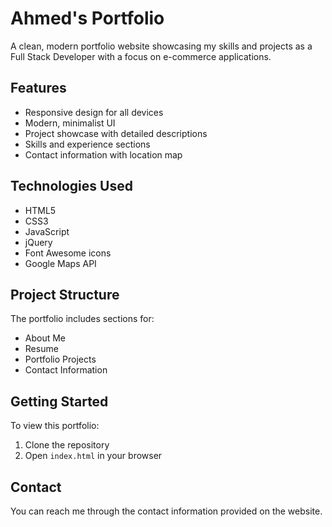 # Ahmed's Portfolio

A clean, modern portfolio website showcasing my skills and projects as a Full Stack Developer with a focus on e-commerce applications.

## Features

- Responsive design for all devices
- Modern, minimalist UI
- Project showcase with detailed descriptions
- Skills and experience sections
- Contact information with location map

## Technologies Used

- HTML5
- CSS3
- JavaScript
- jQuery
- Font Awesome icons
- Google Maps API

## Project Structure

The portfolio includes sections for:
- About Me
- Resume
- Portfolio Projects
- Contact Information

## Getting Started

To view this portfolio:
1. Clone the repository
2. Open `index.html` in your browser

## Contact

You can reach me through the contact information provided on the website.
